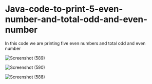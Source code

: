 # Java-code-to-print-5-even-number-and-total-odd-and-even-number

In this code we are printing five even numbers and total odd and even number

![Screenshot (589)](https://github.com/RishabhRaj240/Java-code-to-print-5-even-number-and-total-odd-and-even-number/assets/155876855/2abbc987-4982-4e23-910e-5abb043488f3)

![Screenshot (590)](https://github.com/RishabhRaj240/Java-code-to-print-5-even-number-and-total-odd-and-even-number/assets/155876855/82748d30-816a-4262-a7ed-2958546cdcbe)

![Screenshot (588)](https://github.com/RishabhRaj240/Java-code-to-print-5-even-number-and-total-odd-and-even-number/assets/155876855/d8a4e148-386f-43a3-9d60-cfc5c7eca5fc)
